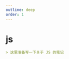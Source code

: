 ```yaml
---
outline: deep
order: 1
---
```


# js

<ArticleMetadata />

```md
> 这里准备写一下关于 JS 的笔记
```

<LastUpdated time="2024/11/1 16:00:31"/>
